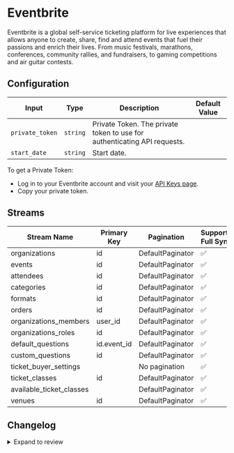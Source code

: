 # Eventbrite
Eventbrite is a global self-service ticketing platform for live experiences that allows anyone to create, share, find and attend events that fuel their passions and enrich their lives. From music festivals, marathons, conferences, community rallies, and fundraisers, to gaming competitions and air guitar contests.

## Configuration

| Input | Type | Description | Default Value |
|-------|------|-------------|---------------|
| `private_token` | `string` | Private Token. The private token to use for authenticating API requests. |  |
| `start_date` | `string` | Start date.  |  |

To get a Private Token:
- Log in to your Eventbrite account and visit your [API Keys page](https://www.eventbrite.com/platform/api-keys).
- Copy your private token.

## Streams
| Stream Name | Primary Key | Pagination | Supports Full Sync | Supports Incremental |
|-------------|-------------|------------|---------------------|----------------------|
| organizations | id | DefaultPaginator | ✅ |  ✅  |
| events | id | DefaultPaginator | ✅ |  ✅  |
| attendees | id | DefaultPaginator | ✅ |  ✅  |
| categories | id | DefaultPaginator | ✅ |  ❌  |
| formats | id | DefaultPaginator | ✅ |  ❌  |
| orders | id | DefaultPaginator | ✅ |  ✅  |
| organizations_members | user_id | DefaultPaginator | ✅ |  ❌  |
| organizations_roles | id | DefaultPaginator | ✅ |  ❌  |
| default_questions | id.event_id | DefaultPaginator | ✅ |  ❌  |
| custom_questions | id | DefaultPaginator | ✅ |  ❌  |
| ticket_buyer_settings |  | No pagination | ✅ |  ❌  |
| ticket_classes | id | DefaultPaginator | ✅ |  ❌  |
| available_ticket_classes |  | DefaultPaginator | ✅ |  ❌  |
| venues | id | DefaultPaginator | ✅ |  ❌  |

## Changelog

<details>
  <summary>Expand to review</summary>

| Version | Date | Pull Request | Subject |
|---------|------|--------------|---------|
| 0.0.33 | 2025-09-02 | [65760](https://github.com/airbytehq/airbyte/pull/65760) | Update dependencies |
| 0.0.32 | 2025-08-23 | [65293](https://github.com/airbytehq/airbyte/pull/65293) | Update dependencies |
| 0.0.31 | 2025-08-09 | [64710](https://github.com/airbytehq/airbyte/pull/64710) | Update dependencies |
| 0.0.30 | 2025-08-02 | [64321](https://github.com/airbytehq/airbyte/pull/64321) | Update dependencies |
| 0.0.29 | 2025-07-26 | [63973](https://github.com/airbytehq/airbyte/pull/63973) | Update dependencies |
| 0.0.28 | 2025-07-19 | [63590](https://github.com/airbytehq/airbyte/pull/63590) | Update dependencies |
| 0.0.27 | 2025-07-12 | [63011](https://github.com/airbytehq/airbyte/pull/63011) | Update dependencies |
| 0.0.26 | 2025-07-05 | [62796](https://github.com/airbytehq/airbyte/pull/62796) | Update dependencies |
| 0.0.25 | 2025-06-28 | [62419](https://github.com/airbytehq/airbyte/pull/62419) | Update dependencies |
| 0.0.24 | 2025-06-21 | [61977](https://github.com/airbytehq/airbyte/pull/61977) | Update dependencies |
| 0.0.23 | 2025-06-14 | [61224](https://github.com/airbytehq/airbyte/pull/61224) | Update dependencies |
| 0.0.22 | 2025-05-24 | [60368](https://github.com/airbytehq/airbyte/pull/60368) | Update dependencies |
| 0.0.21 | 2025-05-10 | [60002](https://github.com/airbytehq/airbyte/pull/60002) | Update dependencies |
| 0.0.20 | 2025-05-03 | [58891](https://github.com/airbytehq/airbyte/pull/58891) | Update dependencies |
| 0.0.19 | 2025-04-19 | [57784](https://github.com/airbytehq/airbyte/pull/57784) | Update dependencies |
| 0.0.18 | 2025-04-05 | [57233](https://github.com/airbytehq/airbyte/pull/57233) | Update dependencies |
| 0.0.17 | 2025-03-29 | [56549](https://github.com/airbytehq/airbyte/pull/56549) | Update dependencies |
| 0.0.16 | 2025-03-22 | [55961](https://github.com/airbytehq/airbyte/pull/55961) | Update dependencies |
| 0.0.15 | 2025-03-08 | [55289](https://github.com/airbytehq/airbyte/pull/55289) | Update dependencies |
| 0.0.14 | 2025-03-01 | [54917](https://github.com/airbytehq/airbyte/pull/54917) | Update dependencies |
| 0.0.13 | 2025-02-22 | [54425](https://github.com/airbytehq/airbyte/pull/54425) | Update dependencies |
| 0.0.12 | 2025-02-15 | [53761](https://github.com/airbytehq/airbyte/pull/53761) | Update dependencies |
| 0.0.11 | 2025-02-08 | [53326](https://github.com/airbytehq/airbyte/pull/53326) | Update dependencies |
| 0.0.10 | 2025-02-01 | [52869](https://github.com/airbytehq/airbyte/pull/52869) | Update dependencies |
| 0.0.9 | 2025-01-25 | [52353](https://github.com/airbytehq/airbyte/pull/52353) | Update dependencies |
| 0.0.8 | 2025-01-18 | [51707](https://github.com/airbytehq/airbyte/pull/51707) | Update dependencies |
| 0.0.7 | 2025-01-11 | [51071](https://github.com/airbytehq/airbyte/pull/51071) | Update dependencies |
| 0.0.6 | 2024-12-28 | [50513](https://github.com/airbytehq/airbyte/pull/50513) | Update dependencies |
| 0.0.5 | 2024-12-21 | [49994](https://github.com/airbytehq/airbyte/pull/49994) | Update dependencies |
| 0.0.4 | 2024-12-14 | [49494](https://github.com/airbytehq/airbyte/pull/49494) | Update dependencies |
| 0.0.3 | 2024-12-12 | [48962](https://github.com/airbytehq/airbyte/pull/48962) | Update dependencies |
| 0.0.2 | 2024-10-28 | [47521](https://github.com/airbytehq/airbyte/pull/47521) | Update dependencies |
| 0.0.1 | 2024-09-21 | | Initial release by [@topefolorunso](https://github.com/topefolorunso) via Connector Builder |

</details>
